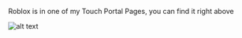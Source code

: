 Roblox is in one of my Touch Portal Pages, you can find it right above

![alt text](https://i.imgur.com/WPswX99.png)
